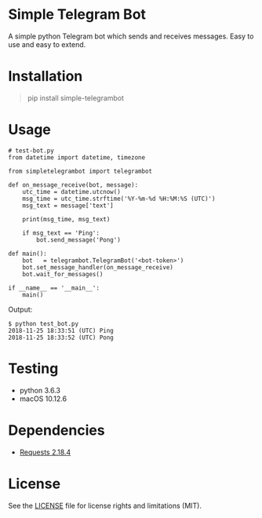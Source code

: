 # Simple Telegram Bot

A simple python Telegram bot which sends and receives messages. Easy to use and 
easy to extend.

# Installation

> pip install simple-telegrambot

# Usage
```
# test-bot.py
from datetime import datetime, timezone

from simpletelegrambot import telegrambot

def on_message_receive(bot, message):
    utc_time = datetime.utcnow()
    msg_time = utc_time.strftime('%Y-%m-%d %H:%M:%S (UTC)')
    msg_text = message['text']

    print(msg_time, msg_text)

    if msg_text == 'Ping':
        bot.send_message('Pong')
    
def main():
    bot   = telegrambot.TelegramBot('<bot-token>')
    bot.set_message_handler(on_message_receive)
    bot.wait_for_messages()

if __name__ == '__main__':
    main()
```
Output:

```
$ python test_bot.py
2018-11-25 18:33:51 (UTC) Ping
2018-11-25 18:33:52 (UTC) Pong
```

# Testing

- python 3.6.3
- macOS 10.12.6 

# Dependencies

- [Requests 2.18.4](http://docs.python-requests.org/en/master/)

# License

See the [LICENSE](LICENSE.md) file for license rights and limitations (MIT).
